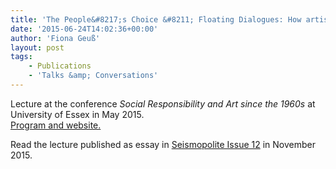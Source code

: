 ```yaml
---
title: 'The People&#8217;s Choice &#8211; Floating Dialogues: How artists create publics through conversation formats'
date: '2015-06-24T14:02:36+00:00'
author: 'Fiona Geuß'
layout: post
tags:
    - Publications
    - 'Talks &amp; Conversations'
---
```


Lecture at the conference *Social Responsibility and Art since the 1960s* at University of Essex in May 2015.  
[Program and website.](https://socialresponsibilityartconf-blog.tumblr.com/)

<!--more-->

Read the lecture published as essay in [Seismopolite Issue 12](http://www.seismopolite.com/the-peoples-choice-floating-dialogues-how-artists-create-publics-through-conversation-formats) in November 2015.